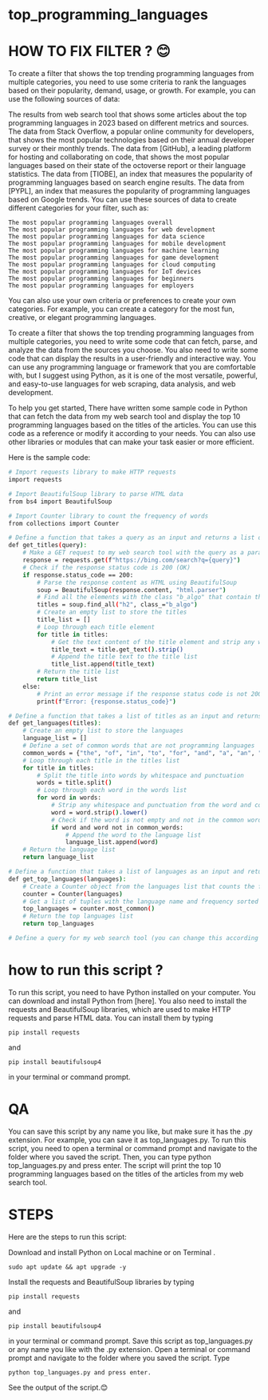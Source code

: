 # top_programming_languages
# HOW TO FIX FILTER ? 😊
To create a filter that shows the top trending programming languages from multiple categories, you need to use some criteria to rank the languages based on their popularity, demand, usage, or growth. For example, you can use the following sources of data:

The results from web search tool that shows some articles about the top programming languages in 2023 based on different metrics and sources.
The data from Stack Overflow, a popular online community for developers, that shows the most popular technologies based on their annual developer survey or their monthly trends.
The data from [GitHub], a leading platform for hosting and collaborating on code, that shows the most popular languages based on their state of the octoverse report or their language statistics.
The data from [TIOBE], an index that measures the popularity of programming languages based on search engine results.
The data from [PYPL], an index that measures the popularity of programming languages based on Google trends.
You can use these sources of data to create different categories for your filter, such as:
```
The most popular programming languages overall
The most popular programming languages for web development
The most popular programming languages for data science
The most popular programming languages for mobile development
The most popular programming languages for machine learning
The most popular programming languages for game development
The most popular programming languages for cloud computing
The most popular programming languages for IoT devices
The most popular programming languages for beginners
The most popular programming languages for employers
```
You can also use your own criteria or preferences to create your own categories. For example, you can create a category for the most fun, creative, or elegant programming languages.

To create a filter that shows the top trending programming languages from multiple categories, you need to write some code that can fetch, parse, and analyze the data from the sources you choose. You also need to write some code that can display the results in a user-friendly and interactive way. You can use any programming language or framework that you are comfortable with, but I suggest using Python, as it is one of the most versatile, powerful, and easy-to-use languages for web scraping, data analysis, and web development.

To help you get started,  There have written some sample code in Python that can fetch the data from my web search tool and display the top 10 programming languages based on the titles of the articles. You can use this code as a reference or modify it according to your needs. You can also use other libraries or modules that can make your task easier or more efficient.

Here is the sample code:
```bash
# Import requests library to make HTTP requests
import requests

# Import BeautifulSoup library to parse HTML data
from bs4 import BeautifulSoup

# Import Counter library to count the frequency of words
from collections import Counter

# Define a function that takes a query as an input and returns a list of titles from my web search tool
def get_titles(query):
    # Make a GET request to my web search tool with the query as a parameter
    response = requests.get(f"https://bing.com/search?q={query}")
    # Check if the response status code is 200 (OK)
    if response.status_code == 200:
        # Parse the response content as HTML using BeautifulSoup
        soup = BeautifulSoup(response.content, "html.parser")
        # Find all the elements with the class "b_algo" that contain the titles of the articles
        titles = soup.find_all("h2", class_="b_algo")
        # Create an empty list to store the titles
        title_list = []
        # Loop through each title element
        for title in titles:
            # Get the text content of the title element and strip any whitespace
            title_text = title.get_text().strip()
            # Append the title text to the title list
            title_list.append(title_text)
        # Return the title list
        return title_list
    else:
        # Print an error message if the response status code is not 200 (OK)
        print(f"Error: {response.status_code}")

# Define a function that takes a list of titles as an input and returns a list of programming languages based on the words in the titles
def get_languages(titles):
    # Create an empty list to store the languages
    language_list = []
    # Define a set of common words that are not programming languages
    common_words = {"the", "of", "in", "to", "for", "and", "a", "an", "is", "are", "be", "by", "on", "with", "as", "or", "at", "from", "how", "what", "why", "when", "where", "who"}
    # Loop through each title in the titles list
    for title in titles:
        # Split the title into words by whitespace and punctuation
        words = title.split()
        # Loop through each word in the words list
        for word in words:
            # Strip any whitespace and punctuation from the word and convert it to lowercase
            word = word.strip().lower()
            # Check if the word is not empty and not in the common words set
            if word and word not in common_words:
                # Append the word to the language list
                language_list.append(word)
    # Return the language list
    return language_list

# Define a function that takes a list of languages as an input and returns a list of tuples with the language name and frequency sorted in descending order
def get_top_languages(languages):
    # Create a Counter object from the languages list that counts the frequency of each language
    counter = Counter(languages)
    # Get a list of tuples with the language name and frequency sorted by frequency in descending order
    top_languages = counter.most_common()
    # Return the top languages list
    return top_languages

# Define a query for my web search tool (you can change this according to your need

```




# how to run this script ? 

To run this script, you need to have Python installed on your computer. You can download and install Python from [here]. You also need to install the requests and BeautifulSoup libraries, which are used to make HTTP requests and parse HTML data. You can install them by typing 

```code
pip install requests
```
and 
```code
pip install beautifulsoup4
```
in your terminal or command prompt.

# QA
You can save this script by any name you like, but make sure it has the .py extension. For example, you can save it as top_languages.py. To run this script, you need to open a terminal or command prompt and navigate to the folder where you saved the script. Then, you can type python top_languages.py and press enter. The script will print the top 10 programming languages based on the titles of the articles from my web search tool.


# STEPS 
Here are the steps to run this script:

Download and install Python on Local machine or on Terminal .

```code
sudo apt update && apt upgrade -y
```

Install the requests and BeautifulSoup libraries by typing
```code
pip install requests
```
 and 
 ```code
 pip install beautifulsoup4

 ```
in your terminal or command prompt.
Save this script as top_languages.py or any name you like with the .py extension.
Open a terminal or command prompt and navigate to the folder where you saved the script.
Type
```code
python top_languages.py and press enter.
```
See the output of the script.😊

